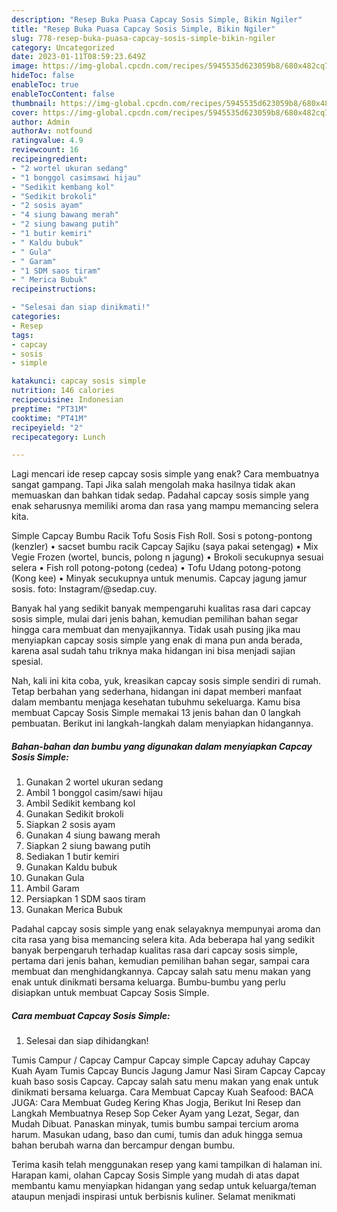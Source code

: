```yaml
---
description: "Resep Buka Puasa Capcay Sosis Simple, Bikin Ngiler"
title: "Resep Buka Puasa Capcay Sosis Simple, Bikin Ngiler"
slug: 778-resep-buka-puasa-capcay-sosis-simple-bikin-ngiler
category: Uncategorized
date: 2023-01-11T08:59:23.649Z
image: https://img-global.cpcdn.com/recipes/5945535d623059b8/680x482cq70/capcay-sosis-simple-foto-resep-utama.jpg
hideToc: false
enableToc: true
enableTocContent: false
thumbnail: https://img-global.cpcdn.com/recipes/5945535d623059b8/680x482cq70/capcay-sosis-simple-foto-resep-utama.jpg
cover: https://img-global.cpcdn.com/recipes/5945535d623059b8/680x482cq70/capcay-sosis-simple-foto-resep-utama.jpg
author: Admin
authorAv: notfound
ratingvalue: 4.9
reviewcount: 16
recipeingredient:
- "2 wortel ukuran sedang"
- "1 bonggol casimsawi hijau"
- "Sedikit kembang kol"
- "Sedikit brokoli"
- "2 sosis ayam"
- "4 siung bawang merah"
- "2 siung bawang putih"
- "1 butir kemiri"
- " Kaldu bubuk"
- " Gula"
- " Garam"
- "1 SDM saos tiram"
- " Merica Bubuk"
recipeinstructions:

- "Selesai dan siap dinikmati!"
categories:
- Resep
tags:
- capcay
- sosis
- simple

katakunci: capcay sosis simple 
nutrition: 146 calories
recipecuisine: Indonesian
preptime: "PT31M"
cooktime: "PT41M"
recipeyield: "2"
recipecategory: Lunch

---
```



Lagi mencari ide resep capcay sosis simple yang enak? Cara membuatnya sangat gampang. Tapi Jika salah mengolah maka hasilnya tidak akan memuaskan dan bahkan tidak sedap. Padahal capcay sosis simple yang enak seharusnya memiliki aroma dan rasa yang mampu memancing selera kita.


Simple Capcay Bumbu Racik Tofu Sosis Fish Roll. Sosi s potong-pontong (kenzler) • sacset bumbu racik Capcay Sajiku (saya pakai setengag) • Mix Vegie Frozen (wortel, buncis, polong n jagung) • Brokoli secukupnya sesuai selera • Fish roll potong-potong (cedea) • Tofu Udang potong-potong (Kong kee) • Minyak secukupnya untuk menumis. Capcay jagung jamur sosis. foto: Instagram/@sedap.cuy.

Banyak hal yang sedikit banyak mempengaruhi kualitas rasa dari capcay sosis simple, mulai dari jenis bahan, kemudian pemilihan bahan segar hingga cara membuat dan menyajikannya. Tidak usah pusing jika mau menyiapkan capcay sosis simple yang enak di mana pun anda berada, karena asal sudah tahu triknya maka hidangan ini bisa menjadi sajian spesial.


Nah, kali ini kita coba, yuk, kreasikan capcay sosis simple sendiri di rumah. Tetap berbahan yang sederhana, hidangan ini dapat memberi manfaat dalam membantu menjaga kesehatan tubuhmu sekeluarga. Kamu bisa membuat Capcay Sosis Simple memakai 13 jenis bahan dan 0 langkah pembuatan. Berikut ini langkah-langkah dalam menyiapkan hidangannya.

<!--inarticleads1-->

##### Bahan-bahan dan bumbu yang digunakan dalam menyiapkan Capcay Sosis Simple:

1. Gunakan 2 wortel ukuran sedang
1. Ambil 1 bonggol casim/sawi hijau
1. Ambil Sedikit kembang kol
1. Gunakan Sedikit brokoli
1. Siapkan 2 sosis ayam
1. Gunakan 4 siung bawang merah
1. Siapkan 2 siung bawang putih
1. Sediakan 1 butir kemiri
1. Gunakan  Kaldu bubuk
1. Gunakan  Gula
1. Ambil  Garam
1. Persiapkan 1 SDM saos tiram
1. Gunakan  Merica Bubuk


Padahal capcay sosis simple yang enak selayaknya mempunyai aroma dan cita rasa yang bisa memancing selera kita. Ada beberapa hal yang sedikit banyak berpengaruh terhadap kualitas rasa dari capcay sosis simple, pertama dari jenis bahan, kemudian pemilihan bahan segar, sampai cara membuat dan menghidangkannya. Capcay salah satu menu makan yang enak untuk dinikmati bersama keluarga. Bumbu-bumbu yang perlu disiapkan untuk membuat Capcay Sosis Simple. 

<!--inarticleads2-->

##### Cara membuat Capcay Sosis Simple:


1. Selesai dan siap dihidangkan!

Tumis Campur / Capcay Campur Capcay simple Capcay aduhay Capcay Kuah Ayam Tumis Capcay Buncis Jagung Jamur Nasi Siram Capcay Capcay kuah baso sosis Capcay. Capcay salah satu menu makan yang enak untuk dinikmati bersama keluarga. Cara Membuat Capcay Kuah Seafood: BACA JUGA: Cara Membuat Gudeg Kering Khas Jogja, Berikut Ini Resep dan Langkah Membuatnya Resep Sop Ceker Ayam yang Lezat, Segar, dan Mudah Dibuat. Panaskan minyak, tumis bumbu sampai tercium aroma harum. Masukan udang, baso dan cumi, tumis dan aduk hingga semua bahan berubah warna dan bercampur dengan bumbu. 

Terima kasih telah menggunakan resep yang kami tampilkan di halaman ini. Harapan kami, olahan Capcay Sosis Simple yang mudah di atas dapat membantu kamu menyiapkan hidangan yang sedap untuk keluarga/teman ataupun menjadi inspirasi untuk berbisnis kuliner. Selamat menikmati
